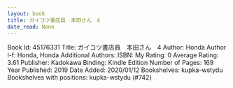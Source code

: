 ```yaml
---
layout: book
title: ガイコツ書店員　本田さん　4
date_read: None
---
```


Book Id: 45176331
Title: ガイコツ書店員　本田さん　4
Author: Honda
Author l-f: Honda, Honda
Additional Authors: 
ISBN: 
My Rating: 0
Average Rating: 3.61
Publisher: Kadokawa
Binding: Kindle Edition
Number of Pages: 169
Year Published: 2019
Date Added: 2020/01/12
Bookshelves: kupka-wstydu
Bookshelves with positions: kupka-wstydu (#742)

